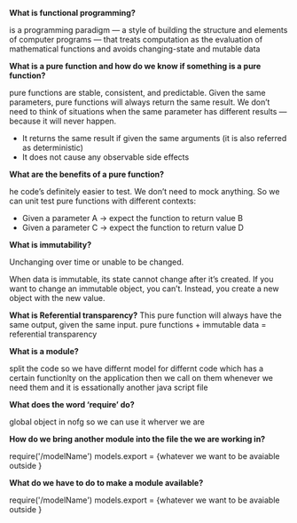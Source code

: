 **What is functional programming?**

 is a programming paradigm — a style of building the structure and elements of computer programs — that treats computation as the evaluation of mathematical functions and avoids changing-state and mutable data 

**What is a pure function and how do we know if something is a pure function?**

pure functions are stable, consistent, and predictable. Given the same parameters, pure functions will always return the same result. We don’t need to think of situations when the same parameter has different results — because it will never happen.

* It returns the same result if given the same arguments (it is also referred as deterministic)
* It does not cause any observable side effects

**What are the benefits of a pure function?**

 he code’s definitely easier to test. We don’t need to mock anything. So we can unit test pure functions with different contexts:


* Given a parameter A → expect the function to return value B
* Given a parameter C → expect the function to return value D

**What is immutability?**

Unchanging over time or unable to be changed.

When data is immutable, its state cannot change after it’s created. If you want to change an immutable object, you can’t. Instead, you create a new object with the new value.

**What is Referential transparency?**
This pure function will always have the same output, given the same input.
pure functions + immutable data = referential transparency


**What is a module?**

split the code 
so we have differnt model for differnt code which has a certain functionlty on the application
then we call on them whenever we need them 
and it is essationally another java script file 

**What does the word ‘require’ do?**

global object in nofg so we can use it wherver we are

**How do we bring another module into the file the we are working in?**

require('/modelName')
models.export = {whatever we want to be avaiable outside }

**What do we have to do to make a module available?**

require('/modelName')
models.export = {whatever we want to be avaiable outside }

